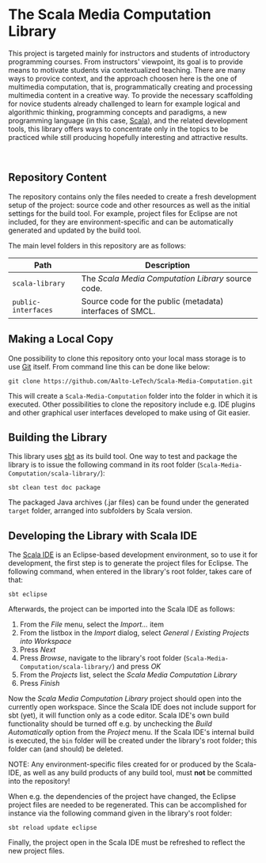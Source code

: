 # The Scala Media Computation Library

This project is targeted mainly for instructors and students of introductory programming courses. From instructors' viewpoint, its goal is to provide means to motivate students via contextualized teaching. There are many ways to provice context, and the approach choosen here is the one of multimedia computation, that is, programmatically creating and processing multimedia content in a creative way. To provide the necessary scaffolding for novice students already challenged to learn for example logical and algorithmic thinking, programming concepts and paradigms, a new programming language (in this case, [Scala](http://www.scala-lang.org/)), and the related development tools, this library offers ways to concentrate only in the topics to be practiced while still producing hopefully interesting and attractive results.

<br />

## Repository Content
The repository contains only the files needed to create a fresh development setup of the project: source code and other resources as well as the initial settings for the build tool. For example, project files for Eclipse are not included, for they are environment-specific and can be automatically generated and updated by the build tool.

The main level folders in this repository are as follows:

| Path | Description |
| ---- | ----------- |
| `scala-library`     | The *Scala Media Computation Library* source code. |
| `public-interfaces` | Source code for the public (metadata) interfaces of SMCL. |


## Making a Local Copy
One possibility to clone this repository onto your local mass storage is to use [Git](https://git-scm.com/) itself. From command line this can be done like below:
```
git clone https://github.com/Aalto-LeTech/Scala-Media-Computation.git
```
This will create a `Scala-Media-Computation` folder into the folder in which it is executed. Other possibilities to clone the repository include e.g. IDE plugins and other graphical user interfaces developed to make using of Git easier.



## Building the Library

This library uses [sbt](http://www.scala-sbt.org/) as its build tool. One way to test and package the library is to issue the following command in its root folder (`Scala-Media-Computation/scala-library/`):
```
sbt clean test doc package
```
The packaged Java archives (.jar files) can be found under the generated `target` folder, arranged into subfolders by Scala version.


## Developing the Library with Scala IDE

The [Scala IDE](http://scala-ide.org/) is an Eclipse-based development environment, so to use it for development, the first step is to generate the project files for Eclipse. The following command, when entered in the library's root folder, takes care of that:
```
sbt eclipse
```

Afterwards, the project can be imported into the Scala IDE as follows:
  1. From the *File* menu, select the *Import...* item
  2. From the listbox in the *Import* dialog, select *General* / *Existing Projects into Workspace*
  3. Press *Next*
  4. Press *Browse*, navigate to the library's root folder (`Scala-Media-Computation/scala-library/`) and press *OK*
  5. From the *Projects* list, select the *Scala Media Computation Library*
  6. Press *Finish*

Now the *Scala Media Computation Library* project should open into the currently open workspace. Since the Scala IDE does not include support for sbt (yet), it will function only as a code editor. Scala IDE's own build functionality should be turned off e.g. by unchecking the *Build Automatically* option from the *Project* menu. If the Scala IDE's internal build is executed, the `bin` folder will be created under the library's root folder; this folder can (and should) be deleted.

NOTE: Any environment-specific files created for or produced by the Scala-IDE, as well as any build products of any build tool, must **not** be committed into the repository!

When e.g. the dependencies of the project have changed, the Eclipse project files are needed to be regenerated. This can be accomplished for instance via the following command given in the library's root folder:
```
sbt reload update eclipse
```
Finally, the project open in the Scala IDE must be refreshed to reflect the new project files.
